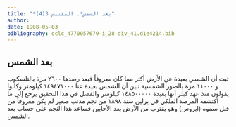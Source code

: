 ```yaml
---
title: "*بعد الشمس*. المقتبس 3(4)"
author: 
date: 1908-05-03
bibliography: oclc_4770057679-i_28-div_41.d1e4214.bib
---
```




##  بعد الشمس 


 ثبت أن الشمس بعيدة عن الأرض أكثر مما كان معروفاً فبعد رصدها  ٢٦٠٠  مرة   بالتلسكوب و  ١١٠٠٠  مرة بالصور الشمسية تبين أن الشمس بعيدة عنا  ١٤٩٤٧١٠٠٠  كيلومتر وكانوا يقولون منذ عهد كبلر أنها بعيدة  ١٤٨٥٠٠٠٠٠  كيلومتر والفضل في هذا التحقيق يرجع إلى ما اكتشفه المرصد الفلكي في برلين سنة  ١٨٩٨  من نجم مذنب صغير لم يكن معروفاً من قبل سموه (ايروس) وهو يقترب من الأرض بعد الأحايين فساعد هذا النجم على حساب بعد الشمس. 
